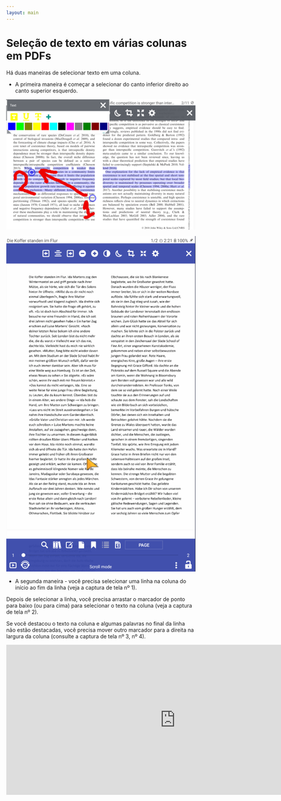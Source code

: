 ```yaml
---
layout: main
---
```


# Seleção de texto em várias colunas em PDFs

Há duas maneiras de selecionar texto em uma coluna.

* A primeira maneira é começar a selecionar do canto inferior direito ao canto superior esquerdo.

![Column selectio in PDF](img.png)

![Column selectio in PDF](1.gif)

* A segunda maneira - você precisa selecionar uma linha na coluna do início ao fim da linha (veja a captura de tela nº 1).

Depois de selecionar a linha, você precisa arrastar o marcador de ponto para baixo (ou para cima) para selecionar o texto na coluna (veja a captura de tela nº 2).

Se você destacou o texto na coluna e algumas palavras no final da linha não estão destacadas, você precisa mover outro marcador para a direita na largura da coluna (consulte a captura de tela nº 3, nº 4).

<iframe width="900" height="400" src="https://www.youtube.com/embed/Bdj3Z86uO38" title="Librera. Select text in columns in PDF files/ Виділення тексту в колонках. Лібрера" frameborder="0" allow="accelerometer; autoplay; clipboard-write; encrypted-media; gyroscope; picture-in-picture; web-share" allowfullscreen></iframe>


